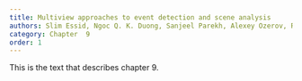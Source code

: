 ```yaml
---
title: Multiview approaches to event detection and scene analysis
authors: Slim Essid, Ngoc Q. K. Duong, Sanjeel Parekh, Alexey Ozerov, Romain Serizel, Fabio Antonacci, and Augusto Sarti
category: Chapter  9
order: 1
---
```


This is the text that describes chapter 9.
